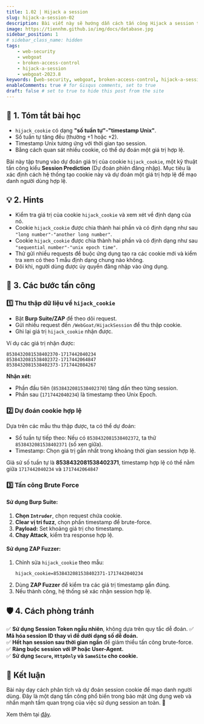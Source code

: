 ```yaml
---
title: 1.02 | Hijack a session
slug: hijack-a-session-02
description: Bài viết này sẽ hướng dẫn cách tấn công Hijack a session trên WebGoat 2023.8
image: https://tiennhm.github.io/img/docs/database.jpg
sidebar_position: 1
# sidebar_class_name: hidden
tags: 
    - web-security
    - webgoat
    - broken-access-control
    - hijack-a-session
    - webgoat-2023.8
keywords: [web-security, webgoat, broken-access-control, hijack-a-session, webgoat-2023.8]
enableComments: true # for Gisqus comments, set to true
draft: false # set to true to hide this post from the site
---
```


## 🚀 **1. Tóm tắt bài học**
- `hijack_cookie` có dạng **"số tuần tự"-"timestamp Unix"**.
- Số tuần tự tăng đều (thường +1 hoặc +2).
- Timestamp Unix tương ứng với thời gian tạo session.
- Bằng cách quan sát nhiều cookie, có thể dự đoán một giá trị hợp lệ.

Bài này tập trung vào dự đoán giá trị của cookie `hijack_cookie`, một kỹ thuật tấn công kiểu **Session Prediction** (Dự đoán phiên đăng nhập). Mục tiêu là xác định cách hệ thống tạo cookie này và dự đoán một giá trị hợp lệ để mạo danh người dùng hợp lệ.

## 💡 **2. Hints**

- Kiểm tra giá trị của cookie `hijack_cookie` và xem xét về định dạng của nó.
- Cookie `hijack_cookie` được chia thành hai phần và có định dạng như sau `"long number"-"another long number"`.
- Cookie `hijack_cookie` được chia thành hai phần và có định dạng như sau `"sequential number"-"unix epoch time"`.
- Thử gửi nhiều requests để buộc ứng dụng tạo ra các cookie mới và kiểm tra xem có theo 1 mẫu định dạng chung nào không.
- Đôi khi, người dùng được ủy quyền đăng nhập vào ứng dụng.

## 📌 **3. Các bước tấn công**

### **1️⃣ Thu thập dữ liệu về `hijack_cookie`**
- Bật **Burp Suite/ZAP** để theo dõi request.
- Gửi nhiều request đến `/WebGoat/HijackSession` để thu thập cookie.
- Ghi lại giá trị `hijack_cookie` nhận được.

Ví dụ các giá trị nhận được:
```
8538432081538402370-1717442040234
8538432081538402372-1717442064847
8538432081538402373-1717442084267
```
**Nhận xét:**
- Phần đầu tiên (`8538432081538402370`) tăng dần theo từng session.
- Phần sau (`1717442040234`) là timestamp theo Unix Epoch.

### **2️⃣ Dự đoán cookie hợp lệ**
Dựa trên các mẫu thu thập được, ta có thể dự đoán:
- Số tuần tự tiếp theo: Nếu có `8538432081538402372`, ta thử `8538432081538402371` (số xen giữa).
- Timestamp: Chọn giá trị gần nhất trong khoảng thời gian session hợp lệ.

Giả sử số tuần tự là **8538432081538402371**, timestamp hợp lệ có thể nằm giữa `1717442040234` và `1717442064847`

### **3️⃣ Tấn công Brute Force**
#### **Sử dụng Burp Suite:**
1. **Chọn `Intruder`**, chọn request chứa cookie.
2. **Clear vị trí fuzz**, chọn phần timestamp để brute-force.
3. **Payload:** Set khoảng giá trị cho timestamp.
4. **Chạy Attack**, kiểm tra response hợp lệ.

#### **Sử dụng ZAP Fuzzer:**
1. Chỉnh sửa `hijack_cookie` theo mẫu:  
   ```
   hijack_cookie=8538432081538402371-1717442040234
   ```
2. Dùng **ZAP Fuzzer** để kiểm tra các giá trị timestamp gần đúng.
3. Nếu thành công, hệ thống sẽ xác nhận session hợp lệ.

## 🛡️ **4. Cách phòng tránh**
✅ **Sử dụng Session Token ngẫu nhiên**, không dựa trên quy tắc dễ đoán.
✅ **Mã hóa session ID thay vì để dưới dạng số dễ đoán.**  
✅ **Hết hạn session sau thời gian ngắn** để giảm thiểu tấn công brute-force.
✅ **Ràng buộc session với IP hoặc User-Agent.**  
✅ **Sử dụng `Secure`, `HttpOnly` và `SameSite` cho cookie.**  

## 🎯 **Kết luận**
Bài này dạy cách phân tích và dự đoán session cookie để mạo danh người dùng. Đây là một dạng tấn công phổ biến trong bảo mật ứng dụng web và nhấn mạnh tầm quan trọng của việc sử dụng session an toàn. 🚀


Xem thêm tại [đây](https://docs.cycubix.com/application-security-series/web-application-security-essentials/solutions/a5-broken-access-control/a1-2021-or-hijack-a-session-or-cycubix-docs/a1-2021-or-hijack-a-session-2-or-cycubix-docs).
